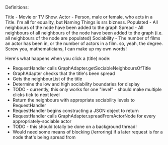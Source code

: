 Definitions:

Title       - Movie or TV Show.
Actor       - Person, male or female, who acts in a Title. I'm all for equality, but
              Naming Things is srs bizness.
Populated   - All neighbours of the node have been added to the graph
Spread      - All neighbours of all neighbours of the node have been added to the graph
              (i.e. all neighbours of the node are populated)
Sociability - The number of films an actor has been in, or the number of actors in a film.
              so, yeah, the degree. Screw you, mathematicians, I can make up my own words!


Here's what happens when you click a (title) node:

* RequestHandler calls GraphAdapter.getSociableNeighboursOfTitle
* GraphAdapter checks that the title's been spread
* Gets the neighbourList of the title
* Determine the low and high sociability boundaries for display
 * TODO - currently, this only works for one "level" - should make multiple clicks tick to next level
* Return the neighbours with appropriate sociability levels to RequestHandler
* RequestHandler begins constructing a JSON object to return
* RequestHandler calls GraphAdapter.spreadFromActorNode for every appropriately-sociable actor
 * TODO - this should totally be done on a background thread!
 * Would need some means of blocking (/erroring) if a later request is for a node that's being spread from
